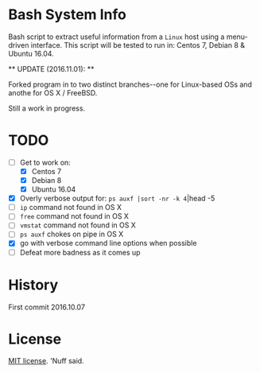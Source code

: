# Bash System Info  

Bash script to extract useful information from a `Linux` host using a menu-driven interface.
This script will be tested to run in: Centos 7, Debian 8 & Ubuntu 16.04. 

** UPDATE (2016.11.01): ** 

Forked program in to two distinct branches--one for Linux-based OSs and anothe for OS X / FreeBSD. 

Still a work in progress.  

# TODO

- [ ] Get to work on: 
    - [x] Centos 7
    - [x] Debian 8
    - [x] Ubuntu 16.04
    
- [x] Overly verbose output for: `ps auxf |sort -nr -k 4`|head -5 
- [ ] `ip` command not found in OS X 
- [ ] `free` command not found in OS X
- [ ] `vmstat` command not found in OS X 
- [ ] `ps auxf` chokes on pipe in OS X  
- [x] go with verbose command line options when possible 
- [ ] Defeat more badness as it comes up

# History 

First commit 2016.10.07

# License 

[MIT license](https://opensource.org/licenses/MIT). 'Nuff said. 
